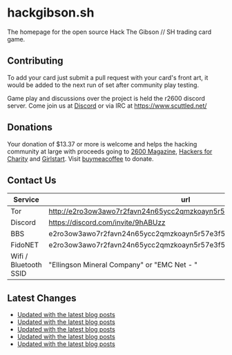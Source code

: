 # hackgibson.sh
The homepage for the open source Hack The Gibson // SH trading card game.


## Contributing

To add your card just submit a pull request with your card's front art, it would be added to the next run of set after community play testing.

Game play and discussions over the project is held the r2600 discord server. Come join us at [Discord](https://discord.com/invite/9hABUzz) or via IRC at https://www.scuttled.net/


## Donations

Your donation of $13.37 or more is welcome and helps the hacking community at large with proceeds going to [2600 Magazine](https://2600.com/), [Hackers for Charity](https://hackersforcharity.org) and [Girlstart](https://girlstart.org).  Visit [buymeacoffee](https://www.buymeacoffee.com/hackgibson.sh) to donate.


## Contact Us

Service | url
-|-
Tor | http://e2ro3ow3awo7r2favn24n65ycc2qmzkoayn5r57e3f56nvjwdcgg32ad.onion
Discord | https://discord.com/invite/9hABUzz
BBS | e2ro3ow3awo7r2favn24n65ycc2qmzkoayn5r57e3f56nvjwdcgg32ad.onion:23
FidoNET | e2ro3ow3awo7r2favn24n65ycc2qmzkoayn5r57e3f56nvjwdcgg32ad.onion:24554
Wifi / Bluetooth SSID | "Ellingson Mineral Company" or "EMC Net - <fidonet address>"

## Latest Changes
<!-- BLOG-POST-LIST:START -->
- [Updated with the latest blog posts](https://github.com/DFW2600/hackgibson.sh/commit/b26a41d9baa4678efcbc839b20c7796baa5f3084)
- [Updated with the latest blog posts](https://github.com/DFW2600/hackgibson.sh/commit/b036a059e28a8c3358b10a3375d81b218ba8285f)
- [Updated with the latest blog posts](https://github.com/DFW2600/hackgibson.sh/commit/085f1c7f2c1953c3f22e1ca00fb91788d39446e5)
- [Updated with the latest blog posts](https://github.com/DFW2600/hackgibson.sh/commit/cc7e6ce770c977e8e1fcfd620f2651ab8215357d)
- [Updated with the latest blog posts](https://github.com/DFW2600/hackgibson.sh/commit/d3069a6cdf309bd7a84926501192f28451d95747)
<!-- BLOG-POST-LIST:END -->
